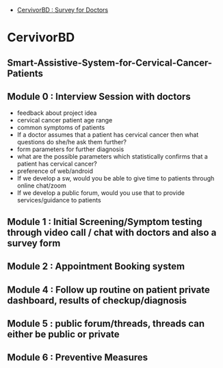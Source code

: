 - [CervivorBD : Survey for Doctors](https://forms.gle/fF53Cqug9EtVnhDw9)
# CervivorBD
## Smart-Assistive-System-for-Cervical-Cancer-Patients

## Module 0 : Interview Session with doctors

- feedback about project idea
- cervical cancer patient age range
- common symptoms of patients
- If a doctor assumes that a patient has cervical cancer then what questions do she/he ask them further?
- form parameters for further diagnosis
- what are the possible parameters which statistically confirms that a patient has cervical cancer?
- preference of web/android
- If we develop a sw, would you be able to give time to patients through online chat/zoom
- If we develop a public forum, would you use that to provide services/guidance to patients

## Module 1 : Initial Screening/Symptom testing through video call / chat with doctors and also a survey form
## Module 2 : Appointment Booking system
## Module 4 : Follow up routine on patient private dashboard, results of checkup/diagnosis
## Module 5 : public forum/threads, threads can either be public or private
## Module 6 : Preventive Measures
